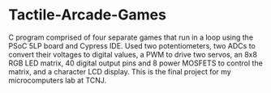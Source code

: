 # Tactile-Arcade-Games
C program comprised of four separate games that run in a loop using the PSoC 5LP board and Cypress IDE.  Used two potentiometers, two ADCs to convert their voltages to digital values, a PWM to drive two servos, an 8x8 RGB LED matrix, 40 digital output pins and 8 power MOSFETS to control the matrix, and a character LCD display. This is the final project for my microcomputers lab at TCNJ.
